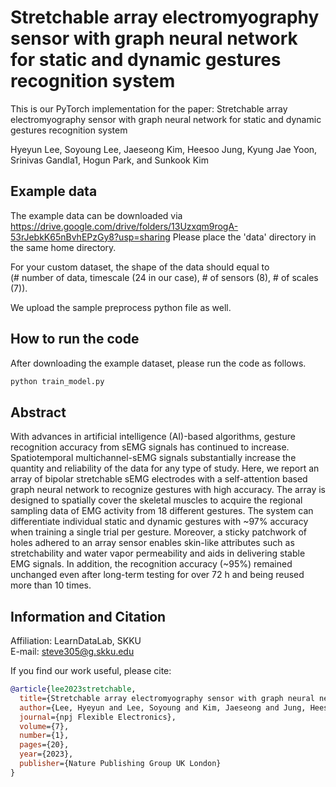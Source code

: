 # Stretchable array electromyography sensor with graph neural network for static and dynamic gestures recognition system


This is our PyTorch implementation for the paper: Stretchable array electromyography sensor with graph neural network for static and dynamic gestures recognition system

Hyeyun Lee, Soyoung Lee, Jaeseong Kim, Heesoo Jung, Kyung Jae Yoon, Srinivas Gandla1, Hogun Park, and Sunkook Kim

## Example data

The example data can be downloaded via https://drive.google.com/drive/folders/13Uzxqm9rogA-53rJebkK65nBvhEPzGy8?usp=sharing
Please place the 'data' directory in the same home directory.

For your custom dataset, the shape of the data should equal to   
(# number of data, timescale (24 in our case), # of sensors (8), # of scales (7)).

We upload the sample preprocess python file as well.

## How to run the code

After downloading the example dataset, please run the code as follows.

```bash
python train_model.py
```

## Abstract

With advances in artificial intelligence (AI)-based algorithms, gesture recognition accuracy from sEMG signals has continued to increase. Spatiotemporal multichannel-sEMG signals substantially increase the quantity and reliability of the data for any type of study. Here, we report an array of bipolar stretchable sEMG electrodes with a self-attention based graph neural network to recognize gestures with high accuracy. The array is designed to spatially cover the skeletal muscles to acquire the regional sampling data of EMG activity from 18 different gestures. The system can differentiate individual static and dynamic gestures with ~97% accuracy when training a single trial per gesture. Moreover, a sticky patchwork of holes adhered to an array sensor enables skin-like attributes such as stretchability and water vapor permeability and aids in delivering stable EMG signals. In addition, the recognition accuracy (~95%) remained unchanged even after long-term testing for over 72 h and being reused more than 10 times.


## Information and Citation

Affiliation: LearnDataLab, SKKU    
E-mail: steve305@g.skku.edu

If you find our work useful, please cite:

```bibtex
@article{lee2023stretchable,
  title={Stretchable array electromyography sensor with graph neural network for static and dynamic gestures recognition system},
  author={Lee, Hyeyun and Lee, Soyoung and Kim, Jaeseong and Jung, Heesoo and Yoon, Kyung Jae and Gandla, Srinivas and Park, Hogun and Kim, Sunkook},
  journal={npj Flexible Electronics},
  volume={7},
  number={1},
  pages={20},
  year={2023},
  publisher={Nature Publishing Group UK London}
}
```




